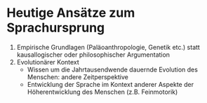 # Heutige Ansätze zum Sprachursprung

1.   Empirische Grundlagen (Paläoanthropologie, Genetik etc.)
     statt kausallogischer oder philosophischer Argumentation
2.   Evolutionärer Kontext
     -   Wissen um die Jahrtausendwende dauernde Evolution
         des Menschen: andere Zeitperspektive
     -   Entwicklung der Sprache im Kontext anderer Aspekte der
         Höherentwicklung des Menschen (z.B. Feinmotorik)
